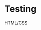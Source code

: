 # Testing
HTML/CSS

<!DOCTYPE html>
<html>
<head>
<title></title>
</head>
<body>
<section><section>
</body>
</html>
